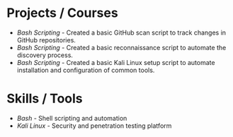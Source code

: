 <!--
# Certifications
-->

# Projects / Courses
- *Bash Scripting* - Created a basic GitHub scan script to track changes in GitHub repositories.
- *Bash Scripting* - Created a basic reconnaissance script to automate the discovery process.
- *Bash Scripting* - Created a basic Kali Linux setup script to automate installation and configuration of common tools.

# Skills / Tools
- *Bash* - Shell scripting and automation
- *Kali Linux* - Security and penetration testing platform
